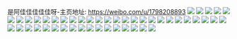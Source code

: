 是阿佳佳佳佳佳呀-主页地址: https://weibo.com/u/1798208893 
![](https://wx4.sinaimg.cn/mw2000/6b2e7d7dly1h83qqt49o8j22c03404qs.jpg) 
![](https://wx4.sinaimg.cn/mw2000/6b2e7d7dly1h83qqqgrbyj22c0340hdw.jpg) 
![](https://wx4.sinaimg.cn/mw2000/6b2e7d7dly1h7rta5w1xdj20u014046q.jpg) 
![](https://wx4.sinaimg.cn/mw2000/6b2e7d7dly1h7l8dnjwc4j229930cu0z.jpg) 
![](https://wx4.sinaimg.cn/mw2000/6b2e7d7dly1h7flfsrbsmj22bb332hdw.jpg) 
![](https://wx4.sinaimg.cn/mw2000/6b2e7d7dly1h7flftxe00j23332bb1kz.jpg) 
![](https://wx4.sinaimg.cn/mw2000/6b2e7d7dly1h7flfv7ekpj22bb332azp.jpg) 
![](https://wx4.sinaimg.cn/mw2000/6b2e7d7dly1h7flfx1qd6j22bc334hdw.jpg) 
![](https://wx4.sinaimg.cn/mw2000/6b2e7d7dly1h7flfyk9wmj22bb3327wh.jpg) 
![](https://wx4.sinaimg.cn/mw2000/6b2e7d7dly1h7flfzm1xzj22bb332kf5.jpg) 
![](https://wx4.sinaimg.cn/mw2000/6b2e7d7dly1h7flga1vr8j22bb332u0z.jpg) 
![](https://wx4.sinaimg.cn/mw2000/6b2e7d7dly1h73oxd8806j21rt2d3wk9.jpg) 
![](https://wx4.sinaimg.cn/mw2000/6b2e7d7dly1h73oxfy8i9j22c0340qeb.jpg) 
![](https://wx4.sinaimg.cn/mw2000/6b2e7d7dly1h73oxiqmjjj22c0340wnn.jpg) 
![](https://wx4.sinaimg.cn/mw2000/6b2e7d7dly1h72sq3o6lxj22c0340x6p.jpg) 
![](https://wx4.sinaimg.cn/mw2000/6b2e7d7dly1h72sq6ak1cj22c0340qv5.jpg) 
![](https://wx4.sinaimg.cn/mw2000/6b2e7d7dly1h72sq5cspaj22c0340kjn.jpg) 
![](https://wx4.sinaimg.cn/mw2000/6b2e7d7dly1h6y3pzpeilj21zl24dqv5.jpg) 
![](https://wx4.sinaimg.cn/mw2000/6b2e7d7dly1h6x4tefb21j20u0140tkn.jpg) 
![](https://wx4.sinaimg.cn/mw2000/6b2e7d7dly1h6x4yim7rqj20u01407cy.jpg) 
![](https://wx4.sinaimg.cn/mw2000/6b2e7d7dly1h6x4yjdgb3j20u01407ey.jpg) 
![](https://wx4.sinaimg.cn/mw2000/6b2e7d7dly1h6x4yjlcclj20u0140qdk.jpg) 
![](https://wx4.sinaimg.cn/mw2000/6b2e7d7dly1h6x4yi68xmj20u0140gso.jpg) 
![](https://wx4.sinaimg.cn/mw2000/6b2e7d7dly1h6trvyt3oaj22c03401dl.jpg) 
![](https://wx4.sinaimg.cn/mw2000/6b2e7d7dly1h6q5w5027hj20yi22o7gl.jpg) 
![](https://wx4.sinaimg.cn/mw2000/6b2e7d7dly1h6q5w5djx9j20yi22o0v4.jpg) 
![](https://wx4.sinaimg.cn/mw2000/6b2e7d7dly1h6mmd2q2u3j22c0340aom.jpg) 
![](https://wx4.sinaimg.cn/mw2000/6b2e7d7dly1h6mmd3ua9hj21kv23u7wh.jpg) 
![](https://wx4.sinaimg.cn/mw2000/6b2e7d7dly1h6mmd146ulj22c0340e81.jpg) 
![](https://wx4.sinaimg.cn/mw2000/6b2e7d7dly1h62ri106wyj22bb3324qr.jpg) 
![](https://wx4.sinaimg.cn/mw2000/6b2e7d7dly1h62rhysv8oj22bb332kjp.jpg) 
![](https://wx4.sinaimg.cn/mw2000/6b2e7d7dly1h62rhwi0g1j22c03404qq.jpg) 
![](https://wx4.sinaimg.cn/mw2000/6b2e7d7dly1h62ri648pnj22c0340b29.jpg) 
![](https://wx4.sinaimg.cn/mw2000/6b2e7d7dly1h62ri7z88ej22c03407wj.jpg) 
![](https://wx4.sinaimg.cn/mw2000/6b2e7d7dly1h62ri9ok7ej22c0340npe.jpg) 
![](https://wx4.sinaimg.cn/mw2000/6b2e7d7dly1h62rimteb9j22c0340e82.jpg) 
![](https://wx4.sinaimg.cn/mw2000/6b2e7d7dly1h5htjnoq2gj23402c07wk.jpg) 
![](https://wx4.sinaimg.cn/mw2000/6b2e7d7dly1h5htjo4sw7j20u00w37ep.jpg) 
![](https://wx4.sinaimg.cn/mw2000/6b2e7d7dly1h52vgnopgxj228p31m4qr.jpg) 
![](https://wx4.sinaimg.cn/mw2000/6b2e7d7dly1h52vgqgqfuj22c0340e84.jpg) 
![](https://wx4.sinaimg.cn/mw2000/6b2e7d7dly1h52vgs5dzcj21yn2m7npe.jpg) 
![](https://wx4.sinaimg.cn/mw2000/6b2e7d7dly1h52vgviurjj22c0340u0x.jpg) 
![](https://wx4.sinaimg.cn/mw2000/6b2e7d7dly1h4ypk2bbjzj223x2t8npe.jpg) 
![](https://wx4.sinaimg.cn/mw2000/6b2e7d7dly1h4ypk16ctyj22c0340kjo.jpg) 
![](https://wx4.sinaimg.cn/mw2000/6b2e7d7dly1h4ypjyyj8xj22c03407wj.jpg) 
![](https://wx4.sinaimg.cn/mw2000/6b2e7d7dly1h4ypkbfslfj21l51zfnpd.jpg) 
![](https://wx4.sinaimg.cn/mw2000/6b2e7d7dly1h4ypkcktnwj228u2zs4qr.jpg) 
